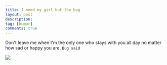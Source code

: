 ```yaml
---
title: I need my girl but the bug
layout: post
description: 
tag: [humor]
comments: true
---
```


Don't leave me when I'm the only one who stays with you all day no matter how sad or happy you are.
`Bug said`

![](https://scontent.fsgn2-1.fna.fbcdn.net/v/t1.0-9/18342126_1091326694344805_4385045275018331690_n.jpg?_nc_cat=0&oh=cc8ee72afdc0a1cd7cf7b2dc1f657edc&oe=5BD40B16)